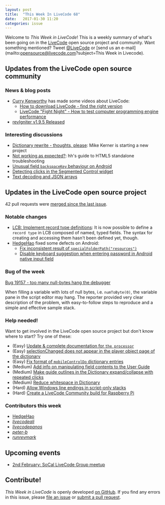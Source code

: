 ```yaml
---
layout: post
title:  "This Week In LiveCode 68"
date:   2017-01-30 11:20
categories: issue
---
```


Welcome to *This Week in LiveCode*!  This is a weekly summary of what's been
going on in the [LiveCode](https://livecode.com/) open source project and
community.  Want something mentioned?  Tweet
[@LiveCode](https://twitter.com/LiveCode) or
[send us an e-mail](mailto:opensource@livecode.com?subject=This Week in Livecode).

## Updates from the LiveCode open source community

### News & blog posts

- [Curry Kenworthy](http://livecodeconsulting.com) has made some videos about LiveCode:
  - [How to download LiveCode - find the right version](https://www.youtube.com/watch?v=dEhx3VGhAn)
  - [LiveCode "Fight Night" - How to test computer programming engine performance](https://www.youtube.com/watch?v=6737_kCLOBU)
- [revIgniter v1.9.5 Released](https://revigniter.com/news/newsitem/revIgniter_v1.9.5_Released)

### Interesting discussions

- [Dictionary rewrite - thoughts, please](https://www.mail-archive.com/use-livecode@lists.runrev.com/msg82019.html):
  Mike Kerner is starting a new project
- [Not working as expected?](http://forums.livecode.com/viewtopic.php?f=120&t=28406):
  hh's guide to HTML5 standalone troubleshooting
- [Unusual field `backspaceKey` behaviour on Android](http://forums.livecode.com/viewtopic.php?f=53&t=28699)
- [Detecting clicks in the Segmented Control widget](https://www.mail-archive.com/use-livecode@lists.runrev.com/msg81930.html)
- [Text decoding and JSON arrays](https://www.mail-archive.com/use-livecode@lists.runrev.com/msg81830.html)


## Updates in the LiveCode open source project

42 pull requests were [merged since the last issue](https://github.com/search?utf8=✓&q=org%3Alivecode+is%3Apublic+is%3Apr+is%3Amerged+merged%3A2017-01-23..2017-01-29&type=Issues&ref=searchresults).

### Notable changes

- [LCB: Implement record type definitions](https://github.com/livecode/livecode/pull/4329):
  It is now possible to define a `record type` in LCB composed of named, typed
  fields.  The syntax for creating and accessing them hasn't been defined yet,
  though.
- [HedgeHao](https://github.com/HedgeHao) fixed some defects on Android:
  - [Fix inconsistent result of `specialFolderPath("resources")`](https://github.com/livecode/livecode/pull/5098)
  - [Disable keyboard suggestion when entering password in Android native input field](https://github.com/livecode/livecode/pull/5102)

### Bug of the week

[Bug 19157 - too many null-bytes hang the debugger](http://quality.livecode.com/show_bug.cgi?id=18970)

When filling a variable with lots of null bytes, i.e. `numToByte(0)`, the
variable pane in the script editor may hang.  The reporter provided very clear
description of the problem, with easy-to-follow steps to reproduce and a
simple and effective sample stack.

### Help needed!

Want to get involved in the LiveCode open source project but don't know where
to start?  Try one of these:

- (Easy) [Update & complete documentation for `the processor`](http://quality.livecode.com/show_bug.cgi?id=17974)
- (Easy) [selectionChanged does not appear in the player object page of the dictionary](http://quality.livecode.com/show_bug.cgi?id=19083)
- (Easy) [Fix format of `mobileControlDo` dictionary entries](http://quality.livecode.com/show_bug.cgi?id=17318)
- (Medium) [Add info on manipulating field contents to the User Guide](http://quality.livecode.com/show_bug.cgi?id=18990)
- (Medium) [Make guide outlines in the Dictionary expand/collapse with repeated clicks](http://quality.livecode.com/show_bug.cgi?id=18184)
- (Medium) [Reduce whitespace in Dictionary](http://quality.livecode.com/show_bug.cgi?id=18278)
- (Hard) [Allow Windows line endings in script-only stacks](http://quality.livecode.com/show_bug.cgi?id=17810)
- (Hard) [Create a LiveCode Community build for Raspberry Pi](http://forums.livecode.com/viewtopic.php?f=76&t=27912)

### Contributors this week

- [HedgeHao](https://github.com/HedgeHao)
- *[livecodeali](https://github.com/livecodeali)*
- *[livecodepanos](https://github.com/livecodepanos)*
- *[peter-b](https://github.com/peter-b)*
- *[runrevmark](https://github.com/runrevmark)*

## Upcoming events

* [2nd February: SoCal LiveCode Group meetup](http://forums.livecode.com/viewtopic.php?f=50&t=28721)

## Contribute!

*This Week in LiveCode* is openly developed
[on GitHub](https://github.com/livecode/this-week-in-livecode).
If you find any errors in this issue, please
[file an issue](https://github.com/livecode/this-week-in-livecode/issues) or
[submit a pull request](https://github.com/livecode/this-week-in-livecode/pulls).
